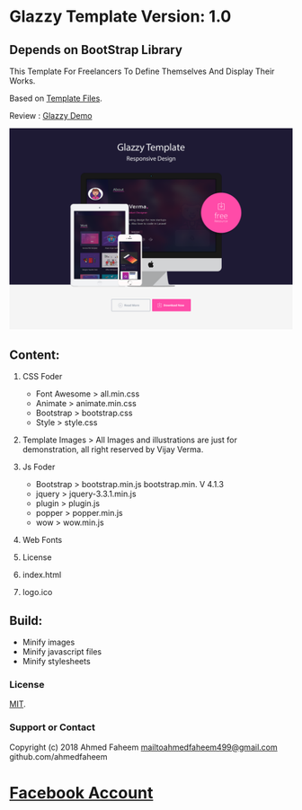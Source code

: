 # Glazzy Template Version: 1.0
## Depends on  BootStrap Library
This Template For Freelancers To Define Themselves And Display Their Works.

Based on [Template Files](https://github.com/ahmedfaheem/Glazzy-Theme).

Review : [Glazzy Demo](https://ahmedfaheem.github.io/Glazzy-Theme/)

![Glazzy Image](https://github.com/ahmedfaheem/Glazzy-Theme/blob/master/glazzy-image.png)

## Content:
1. CSS Foder
     - Font Awesome > all.min.css
     - Animate      > animate.min.css
     - Bootstrap    > bootstrap.css
     - Style        > style.css
    
2. Template Images > All Images and illustrations are just for demonstration, all right reserved by Vijay Verma.

3. Js Foder
     - Bootstrap  > bootstrap.min.js	 bootstrap.min. V 4.1.3
     - jquery     > jquery-3.3.1.min.js	
     - plugin     > plugin.js	  
     - popper     > popper.min.js
     - wow        > wow.min.js
     
3. Web Fonts

4. License

5. index.html

6. logo.ico    
    
    
    
## Build:

- Minify images
- Minify javascript files
- Minify stylesheets

### License

[MIT](https://github.com/ahmedfaheem/Glazzy-Theme/blob/master/License).

### Support or Contact
 Copyright (c) 2018 Ahmed Faheem  mailtoahmedfaheem499@gmail.com github.com/ahmedfaheem
 
 # [Facebook Account](https://www.facebook.com/A7medfaheem)


